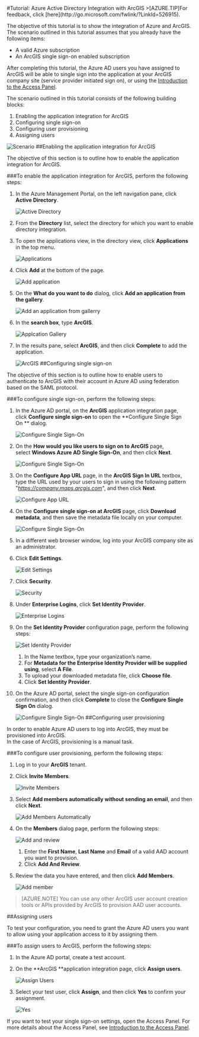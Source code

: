 <properties pageTitle="Tutorial: Azure Active Directory Integration with ArcGIS | Windows Azure" description="Learn how to use ArcGIS with Azure Active Directory to enable single sign-on, automated provisioning, and more!." services="active-directory" authors="MarkusVi"  documentationCenter="na" manager="stevenpo"/>
<tags
	ms.service="active-directory"
	ms.date="08/01/2015"
	wacn.date=""/>
#Tutorial: Azure Active Directory Integration with ArcGIS
>[AZURE.TIP]For feedback, click [here](http://go.microsoft.com/fwlink/?LinkId=526915).

The objective of this tutorial is to show the integration of Azure and ArcGIS. The scenario outlined in this tutorial assumes that you already have the following items:

-   A valid Azure subscription
-   An ArcGIS single sign-on enabled subscription

After completing this tutorial, the Azure AD users you have assigned to ArcGIS will be able to single sign into the application at your ArcGIS company site (service provider initiated sign on), or using the [Introduction to the Access Panel](https://msdn.microsoft.com/zh-cn/library/dn308586).

The scenario outlined in this tutorial consists of the following building blocks:

1.  Enabling the application integration for ArcGIS
2.  Configuring single sign-on
3.  Configuring user provisioning
4.  Assigning users

![Scenario](./media/active-directory-saas-arcgis-tutorial/IC784735.png "Scenario")
##Enabling the application integration for ArcGIS

The objective of this section is to outline how to enable the application integration for ArcGIS.

###To enable the application integration for ArcGIS, perform the following steps:

1.  In the Azure Management Portal, on the left navigation pane, click **Active Directory**.

    ![Active Directory](./media/active-directory-saas-arcgis-tutorial/IC700993.png "Active Directory")

2.  From the **Directory** list, select the directory for which you want to enable directory integration.

3.  To open the applications view, in the directory view, click **Applications** in the top menu.

    ![Applications](./media/active-directory-saas-arcgis-tutorial/IC700994.png "Applications")

4.  Click **Add** at the bottom of the page.

    ![Add application](./media/active-directory-saas-arcgis-tutorial/IC749321.png "Add application")

5.  On the **What do you want to do** dialog, click **Add an application from the gallery**.

    ![Add an application from gallerry](./media/active-directory-saas-arcgis-tutorial/IC749322.png "Add an application from gallerry")

6.  In the **search box**, type **ArcGIS**.

    ![Applcation Gallery](./media/active-directory-saas-arcgis-tutorial/IC784736.png "Applcation Gallery")

7.  In the results pane, select **ArcGIS**, and then click **Complete** to add the application.

    ![ArcGIS](./media/active-directory-saas-arcgis-tutorial/IC784737.png "ArcGIS")
##Configuring single sign-on

The objective of this section is to outline how to enable users to authenticate to ArcGIS with their account in Azure AD using federation based on the SAML protocol.

###To configure single sign-on, perform the following steps:

1.  In the Azure AD portal, on the **ArcGIS** application integration page, click **Configure single sign-on** to open the **Configure Single Sign On ** dialog.

    ![Configure Single Sign-On](./media/active-directory-saas-arcgis-tutorial/IC784738.png "Configure Single Sign-On")

2.  On the **How would you like users to sign on to ArcGIS** page, select **Windows Azure AD Single Sign-On**, and then click **Next**.

    ![Configure Single Sign-On](./media/active-directory-saas-arcgis-tutorial/IC784739.png "Configure Single Sign-On")

3.  On the **Configure App URL** page, in the **ArcGIS Sign In URL** textbox, type the URL used by your users to sign in using the following pattern "*https://company.maps.arcgis.com*", and then click **Next**.

    ![Configure App URL](./media/active-directory-saas-arcgis-tutorial/IC784740.png "Configure App URL")

4.  On the **Configure single sign-on at ArcGIS** page, click **Download metadata**, and then save the metadata file locally on your computer.

    ![Configure Single Sign-On](./media/active-directory-saas-arcgis-tutorial/IC784741.png "Configure Single Sign-On")

5.  In a different web browser window, log into your ArcGIS company site as an administrator.

6.  Click **Edit Settings**.

    ![Edit Settings](./media/active-directory-saas-arcgis-tutorial/IC784742.png "Edit Settings")

7.  Click **Security**.

    ![Security](./media/active-directory-saas-arcgis-tutorial/IC784743.png "Security")

8.  Under **Enterprise Logins**, click **Set Identity Provider**.

    ![Enterprise Logins](./media/active-directory-saas-arcgis-tutorial/IC784744.png "Enterprise Logins")

9.  On the **Set Identity Provider** configuration page, perform the following steps:

    ![Set Identity Provider](./media/active-directory-saas-arcgis-tutorial/IC784745.png "Set Identity Provider")

    1.  In the Name textbox, type your organization’s name.
    2.  For **Metadata for the Enterprise Identity Provider will be supplied using**, select **A File**.
    3.  To upload your downloaded metadata file, click **Choose file**.
    4.  Click **Set Identity Provider**.

10. On the Azure AD portal, select the single sign-on configuration confirmation, and then click **Complete** to close the **Configure Single Sign On** dialog.

    ![Configure Single Sign-On](./media/active-directory-saas-arcgis-tutorial/IC784746.png "Configure Single Sign-On")
##Configuring user provisioning

In order to enable Azure AD users to log into ArcGIS, they must be provisioned into ArcGIS.  
In the case of ArcGIS, provisioning is a manual task.

###To configure user provisioning, perform the following steps:

1.  Log in to your **ArcGIS** tenant.

2.  Click **Invite Members**.

    ![Invite Members](./media/active-directory-saas-arcgis-tutorial/IC784747.png "Invite Members")

3.  Select **Add members automatically without sending an email**, and then click **Next**.

    ![Add Members Automatically](./media/active-directory-saas-arcgis-tutorial/IC784748.png "Add Members Automatically")

4.  On the **Members** dialog page, perform the following steps:

    ![Add and review](./media/active-directory-saas-arcgis-tutorial/IC784749.png "Add and review")

    1.  Enter the **First Name**, **Last Name** and **Email** of a valid AAD account you want to provision.
    2.  Click **Add And Review**.

5.  Review the data you have entered, and then click **Add Members**.

    ![Add member](./media/active-directory-saas-arcgis-tutorial/IC784750.png "Add member")

>[AZURE.NOTE] You can use any other ArcGIS user account creation tools or APIs provided by ArcGIS to provision AAD user accounts.

##Assigning users

To test your configuration, you need to grant the Azure AD users you want to allow using your application access to it by assigning them.

###To assign users to ArcGIS, perform the following steps:

1.  In the Azure AD portal, create a test account.

2.  On the **ArcGIS **application integration page, click **Assign users**.

    ![Assign Users](./media/active-directory-saas-arcgis-tutorial/IC784751.png "Assign Users")

3.  Select your test user, click **Assign**, and then click **Yes** to confirm your assignment.

    ![Yes](./media/active-directory-saas-arcgis-tutorial/IC767830.png "Yes")

If you want to test your single sign-on settings, open the Access Panel. For more details about the Access Panel, see [Introduction to the Access Panel](https://msdn.microsoft.com/zh-cn/library/dn308586).
